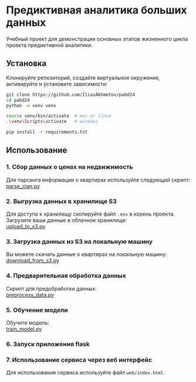 # Предиктивная аналитика больших данных

Учебный проект для демонстрации основных этапов жизненного цикла проекта предиктивной аналитики.  

## Установка 

Клонируйте репозиторий, создайте виртуальное окружение, активируйте и установите зависимости:  

```sh
git clone https://github.com/IliasAkhmetov/pabd24
cd pabd24
python -m venv venv

source venv/bin/activate  # mac or linux
.\venv\Scripts\activate   # windows

pip install -r requirements.txt
```

## Использование

### 1. Сбор данных о ценах на недвижимость 
Для парсинга информации о квартирах используйте следующий скрипт:  
[parse_cian.py](src/parse_cian.py)

### 2. Выгрузка данных в хранилище S3 
Для доступа к хранилищу скопируйте файл `.env` в корень проекта.  
Загрузите ваши данные в облачное хранилище:  
[upload_to_s3.py](upload_to_s3.py)

### 3. Загрузка данных из S3 на локальную машину  
Вы можете скачать данные о квартирах на локальную машину:  
[download_from_s3.py](download_from_s3.py)

### 4. Предварительная обработка данных
Скрипт для предобработки данных:  
[preprocess_data.py](preprocess_data.py)

### 5. Обучение модели 
Обучите модель:  
[train_model.py](train_model.py)

### 6. Запуск приложения flask 


### 7. Использование сервиса через веб интерфейс 

Для использования сервиса используйте файл `web/index.html`.